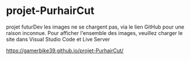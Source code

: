 # projet-PurhairCut
projet futurDev
les images ne se chargent pas, via le lien GitHub pour une raison inconnue. Pour afficher l'ensemble des images, veuillez charger le site dans Visual Studio Code et Live Server

https://gamerbike39.github.io/projet-PurhairCut/
